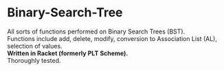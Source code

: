 # Binary-Search-Tree
All sorts of functions performed on Binary Search Trees (BST).  
Functions include add, delete, modify, conversion to Association List (AL), selection of values.  
**Written in Racket (formerly PLT Scheme).**  
Thoroughly tested.
